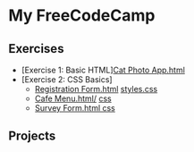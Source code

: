 # My FreeCodeCamp 

## Exercises
- [Exercise 1: Basic HTML]<a href="https://github.com/TanyaNim/My-FreeCodeCamp/blob/main/exercises/Cat%20Photo%20Appp.html">Cat Photo App.html</a>
- [Exercise 2: CSS Basics]
    - <a href="https://github.com/TanyaNim/My-FreeCodeCamp/blob/main/exercises/Registration%20Form.html">Registration Form.html</a>
<a href="https://github.com/TanyaNim/My-FreeCodeCamp/blob/main/exercises/Registration%20Form/css">styles.css</a>
    - <a href="https://github.com/TanyaNim/My-FreeCodeCamp/blob/main/exercises/Cafe%20Menu/html">Cafe Menu.html/</a> <a href="https://github.com/TanyaNim/My-FreeCodeCamp/blob/main/exercises/Cafe%20Menu/css"> css</a>
    - <a href="https://github.com/TanyaNim/My-FreeCodeCamp/blob/main/exercises/Survey%20Form/index.html"> Survey Form.html </a><a href="https://github.com/TanyaNim/My-FreeCodeCamp/blob/main/exercises/Survey%20Form/styles.css"> css</a>


## Projects

